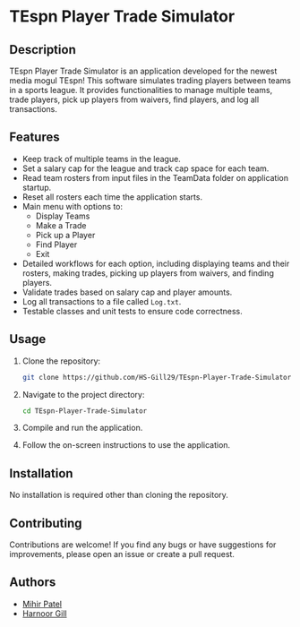 # TEspn Player Trade Simulator

## Description

TEspn Player Trade Simulator is an application developed for the newest media mogul TEspn! This software simulates trading players between teams in a sports league. It provides functionalities to manage multiple teams, trade players, pick up players from waivers, find players, and log all transactions.

## Features

- Keep track of multiple teams in the league.
- Set a salary cap for the league and track cap space for each team.
- Read team rosters from input files in the TeamData folder on application startup.
- Reset all rosters each time the application starts.
- Main menu with options to:
  - Display Teams
  - Make a Trade
  - Pick up a Player
  - Find Player
  - Exit
- Detailed workflows for each option, including displaying teams and their rosters, making trades, picking up players from waivers, and finding players.
- Validate trades based on salary cap and player amounts.
- Log all transactions to a file called `Log.txt`.
- Testable classes and unit tests to ensure code correctness.

## Usage

1. Clone the repository:

    ```bash
    git clone https://github.com/HS-Gill29/TEspn-Player-Trade-Simulator.git
    ```

2. Navigate to the project directory:

    ```bash
    cd TEspn-Player-Trade-Simulator
    ```

3. Compile and run the application.

4. Follow the on-screen instructions to use the application.

## Installation

No installation is required other than cloning the repository.

## Contributing

Contributions are welcome! If you find any bugs or have suggestions for improvements, please open an issue or create a pull request.

## Authors

- [Mihir Patel](https://github.com/Mihir9702)
- [Harnoor Gill](https://github.com/HS-Gill29)



